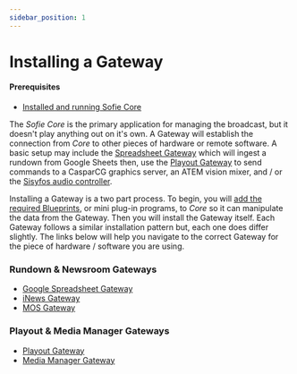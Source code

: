 ```yaml
---
sidebar_position: 1
---
```

# Installing a Gateway

#### Prerequisites

* [Installed and running Sofie Core](../installing-sofie-server-core.md)

The _Sofie Core_ is the primary application for managing the broadcast, but it doesn't play anything out on it's own. A Gateway will establish the connection from _Core_ to other pieces of hardware or remote software. A basic setup may include the [Spreadsheet Gateway](rundown-or-newsroom-system-connection/installing-sofie-with-google-spreadsheet-support.md) which will ingest a rundown from Google Sheets then, use the [Playout Gateway](playout-gateway.md) to send commands to a CasparCG graphics server, an ATEM vision mixer, and / or the [Sisyfos audio controller](https://github.com/olzzon/sisyfos-audio-controller).

Installing a Gateway is a two part process. To begin, you will [add the required Blueprints](../installing-blueprints.md), or mini plug-in programs, to _Core_ so it can manipulate the data from the Gateway. Then you will install the Gateway itself. Each Gateway follows a similar installation pattern but, each one does differ slightly. The links below will help you navigate to the correct Gateway for the piece of hardware / software you are using.

### Rundown & Newsroom Gateways

* [Google Spreadsheet Gateway](rundown-or-newsroom-system-connection/installing-sofie-with-google-spreadsheet-support.md)
* [iNews Gateway](rundown-or-newsroom-system-connection/inews-connection.md)
* [MOS Gateway](rundown-or-newsroom-system-connection/enps-connection.md)

### Playout & Media Manager Gateways

* [Playout Gateway](playout-gateway.md)
* [Media Manager Gateway](media-manager.md)

